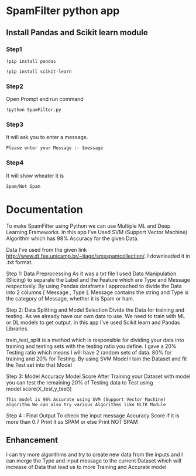 # SpamFilter python app


## Install Pandas and Scikit learn module 
### Step1
	!pip install pandas 

	!pip install scikit-learn

### Step2 
Open Prompt and run command 

	!python SpamFilter.py

### Step3
It will ask you to enter a message.

	Please enter your Message :- $message

### Step4 
It will show wheater it is 

	Spam/Not Spam



# Documentation

To make SpamFilter using Python we can use Multiple ML and Deep Learning Frameworks. In this app I’ve Used SVM (Support Vector Machine) Algorithm which has 98% Accuracy for the given Data. 


Data I’ve used from the given link http://www.dt.fee.unicamp.br/~tiago/smsspamcollection/. I downloaded it in .txt format. 

Step 1: 
	Data Preprocessing
	As it was a txt file I used Data Manipulation (Slicing) to separate the Label and the Feature which are Type and Message respectively. By using Pandas dataframe I approached to divide the Data into 2 columns [ Message , Type ]. Message contains the string and Type is the category of Message, whether it is Spam or ham.

Step 2:
	Data Splitting and Model Selection
	Divide the Data for training and testing. As we already have our own data to use. We need to train with ML or DL models to get output. In this app I’ve used Scikit learn and Pandas Libraries.
  
train_test_split  is a method which is responsible for dividing your data into training and testing sets with the testing ratio you define. I gave a 20% Testing ratio which means I will have 2 random sets of data. 80% for training and 20% for Testing. By using SVM Model I tain the Dataset and fit the Test set into that Model 

Step 3: 
	Model Accuracy 
	Model Score
	After Training your Dataset with model you can test the remaining 20% of Testing data to Test using   model.score(X_test,y_test)) 

	This model is 98% Accurate using SVM (Support Vector Machine) algorithm We can also try various Algorithms like NLTK Module 

Step 4 :
	Final Output
To check the input message Accuracy Score if it is more than 0.7 Print it as SPAM or else Print NOT SPAM


## Enhancement
	
I can try more algorithms and try to create new data from the inputs and I can merge the Type and input message to the current Dataset which will increase of Data that lead us to more Training and Accurate model


